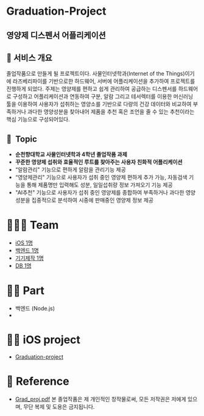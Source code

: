 # Graduation-Project 

## 영양제 디스펜서 어플리케이션

## 📄 서비스 개요

졸업작품으로 만들게 될 프로젝트이다. 사물인터넷학과(Internet of the Things)이기에 라즈베리파이를 기반으로한 하드웨어, 서버에 어플리케이션을 추가하여 프로젝트를 진행하게 되었다. 주제는 영양제를 편하고 쉽게 관리하여 공급하는 디스펜서를 하드웨어로 구성하고 어플리케이션과 연동하여 구분, 알람 그리고 테서렉터를 이용한 머신러닝 툴을 이용하여 사용자가 섭취하는 영양소를 기반으로 다량의 건강 데이터와 비교하여 부족하거나 과다한 영양성분을 찾아내어 제품을 추천 혹은 조언을 줄 수 있는 추천이라는 핵심 기능으로 구성되어있다.

## 📌  Topic

- **순천향대학교 사물인터넷학과 4학년 졸업작품 과제**
- **꾸준한 영양제 섭취와 효율적인 루트를 찾아주는 사용자 친화적 어플리케이션**
- “알람관리" 기능으로 편하게 알람을 관리기능 제공
- “영양제관리" 기능으로 사용자가 섭취 중인 영양제 편하게 추가 가능, 자동검색 기능을 통해 제품명만 입력해도 성분, 일일섭취량 정보 가져오기 기능 제공
- "AI추천" 기능으로 사용자가 섭취 중인 영양제를 종합하여 부족하거나 과다한 영양성분을 집중적으로 분석하여 시중에 판매중인 영양제 정보 제공

# 🧑🏻‍💻 Team

- [iOS 1명](https://github.com/grgnjhyxxk)
- [백엔드 1명](https://github.com/nzkim1234)
- [기기제작 1명](https://github.com/yc424k)
- [DB 1명](https://github.com/hyeonggeun0209)

# ✋🏻 Part

- 백엔드 (Node.js)
- 
# ✋🏻 iOS project

- [Graduation-project](https://github.com/grgnjhyxxk/Graduation-Project)

# 🧾 Reference

- [Grad_proj.pdf](https://github.com/nzkim1234/grad_proj/blob/main/Grad_proj.pdf)
본 졸업작품은 제 개인적인 창작물로써, 모든 저작권은 저에게 있으며, 무단 복제 및 도용은 금지됩니다.
